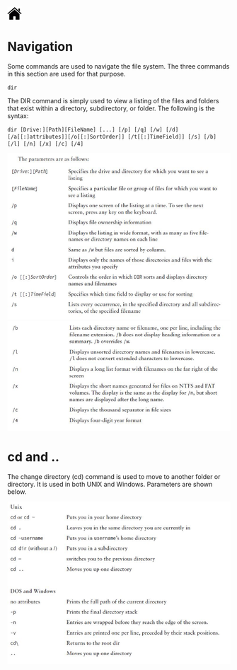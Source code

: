[![Home](/img/home.jpg)](1.4_OS_win_cmd_tools.md)


# Navigation
Some commands are used to navigate the file system. The three commands in this section
are used for that purpose.

```dos
dir
```

The DIR command is simply used to view a listing of the files and folders that exist within a
directory, subdirectory, or folder. The following is the syntax:

```dos
dir [Drive:][Path][FileName] [...] [/p] [/q] [/w] [/d][/a[[:]attributes]][/o[[:]SortOrder]] [/t[[:]TimeField]] [/s] [/b] [/l] [/n] [/x] [/c] [/4]
```
![Dir](/img/f1.4_1_dir_1.jpg)
![Dir](/img/f1.4_1_dir_2.jpg)

# cd and ..
The change directory (cd) command is used to move to another folder or directory.
 It is used in both UNIX and Windows. Parameters are shown below.

![cd](/img/f1.4_2_cd.jpg)